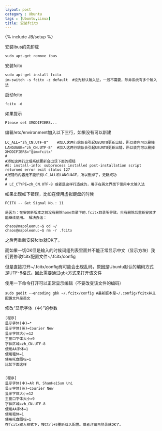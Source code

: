```yaml
---
layout: post
category : Ubuntu
tags : [Ubuntu,Linux]
title: 安装fcitx
---
```

{% include JB/setup %}

安装ibus的先卸载

	sudo apt-get remove ibus

安装fcitx

	sudo apt-get install fcitx
	im-switch -s fcitx -z default  #设为默认输入法，一般不需要，除非系统有多个输入法

启动fcitx

	fcitx -d

如果提示

	Please set XMODIFIERS...

编辑/etc/environment加入以下三行，如果没有可以新建

	LC_ALL="zh_CN.UTF-8"    #加入这两行貌似会引起UBUNTU更新出错，所以装完可以删掉
	LANGUAGE="zh_CN.UTF-8"  #加入这两行貌似会引起UBUNTU更新出错，所以装完可以删掉
	XMODIFIERS="@im=fcitx"
	#
	#添加这两行之后系统更新会出现下面的报错
	#E: install-info: subprocess installed post-installation script returned error exit status 127
	#报错的内容是不能识别LC_ALL和LANGUAGE，所以删掉了，更新成功
	#
	# LC_CTYPE=zh_CN.UTF-8 或者是这样行造成的，用于在英文界面下使用中文输入法

如果出现如下错误，比如在使用虚拟键盘的时候

	FCITX -- Get Signal No.: 11

	是因为：在安装新版本之前没有删除home目录下的.fcitx目录所导致。只有删除后重新安装才能继续使用。 解决办法：

	chaos@napoleonu:~$ cd ~/
	chaos@napoleonu:~$ rm -r .fcitx

之后再重新安装fcitx就OK了。

而如果一切OK但是输入的时候词组列表里面并不能正常显示中文（显示方块）我们要修改fcitx配置文件~/.fcitx/config

但是直接打开~/.fcitx/config有可能会出现乱码，原因是Ubuntu默认的编码方式是UTF-8格式，因此需要通过gbk方式来打开该文件

使用一下命令打开可以正常显示编辑（不要改变该文件的编码）

	sudo gedit --encoding gbk ~/.fcitx/config #最新版本是~/.config/fcitx并且配置文件是英文

修改“显示字体（中）”的参数

	[程序]
	显示字体(中)=*
	显示字体(英)=Courier New
	显示字体大小=12
	主窗口字体大小=9
	字体区域=zh_CN.UTF-8
	使用AA字体=1
	使用粗体=1
	使用托盘图标=1
	比如下面这样


	[程序]
	显示字体(中)=AR PL ShanHeiSun Uni
	显示字体(英)=Courier New
	显示字体大小=12
	主窗口字体大小=9
	字体区域=zh_CN.UTF-8
	使用AA字体=1
	使用粗体=1
	使用托盘图标=1
	在fcitx输入模式下，按Ctrl+5重新载入配置。或者注销再登录就OK了。